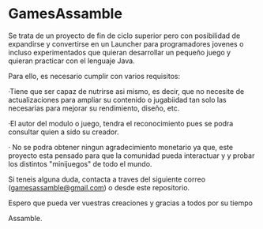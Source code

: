 # GamesAssamble
Se trata de un proyecto de fin de ciclo superior pero con posibilidad de expandirse y convertirse en un Launcher
para programadores jovenes o incluso experimentados que quieran desarrollar un pequeño juego y quieran practicar
con el lenguaje Java.

Para ello, es necesario cumplir con varios requisitos:

  ·Tiene que ser capaz de nutrirse asi mismo, es decir,  que no necesite de actualizaciones para ampliar su contenido o jugabiidad
       tan solo las necesarias para mejorar su rendimiento, diseño, etc.
  
  ·El autor del modulo o juego, tendra el reconocimiento pues se podra consultar quien a sido su creador.
  
  · No se podra obtener ningun agradecimiento monetario ya que, este proyecto esta pensado para que la comunidad pueda interactuar y
       y probar los distintos "minijuegos" de todo el mundo.
  
  
  
Si teneis alguna duda, contacta a traves del siguiente correo (gamesassamble@gmail.com) o desde este repositorio.


Espero que pueda ver vuestras creaciones y gracias a todos por su tiempo

Assamble.
